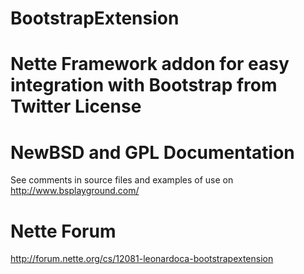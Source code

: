 BootstrapExtension
==================
Nette Framework addon for easy integration with Bootstrap from Twitter
License
=======
NewBSD and GPL
Documentation
=============
See comments in source files and examples of use on http://www.bsplayground.com/


Nette Forum
==================
http://forum.nette.org/cs/12081-leonardoca-bootstrapextension
